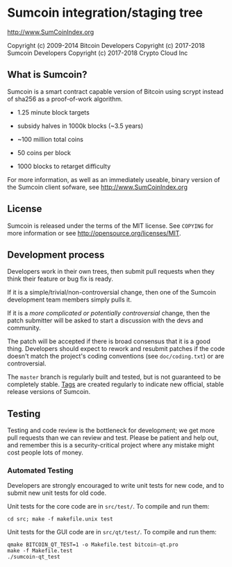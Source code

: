 Sumcoin integration/staging tree
================================

http://www.SumCoinIndex.org

Copyright (c) 2009-2014 Bitcoin Developers
Copyright (c) 2017-2018 Sumcoin Developers
Copyright (c) 2017-2018 Crypto Cloud Inc

What is Sumcoin?
----------------

Sumcoin is a smart contract capable version of Bitcoin using scrypt instead of sha256 as a proof-of-work algorithm.
 - 1.25 minute block targets
 - subsidy halves in 1000k blocks (~3.5 years)
 - ~100 million total coins


 - 50 coins per block
 - 1000 blocks to retarget difficulty

For more information, as well as an immediately useable, binary version of
the Sumcoin client sofware, see http://www.SumCoinIndex.org

License
-------

Sumcoin is released under the terms of the MIT license. See `COPYING` for more
information or see http://opensource.org/licenses/MIT.

Development process
-------------------

Developers work in their own trees, then submit pull requests when they think
their feature or bug fix is ready.

If it is a simple/trivial/non-controversial change, then one of the Sumcoin
development team members simply pulls it.

If it is a *more complicated or potentially controversial* change, then the patch
submitter will be asked to start a discussion with the devs and community.

The patch will be accepted if there is broad consensus that it is a good thing.
Developers should expect to rework and resubmit patches if the code doesn't
match the project's coding conventions (see `doc/coding.txt`) or are
controversial.

The `master` branch is regularly built and tested, but is not guaranteed to be
completely stable. [Tags](https://github.com/sumcoinlabs/sumcoin/tags) are created
regularly to indicate new official, stable release versions of Sumcoin.

Testing
-------

Testing and code review is the bottleneck for development; we get more pull
requests than we can review and test. Please be patient and help out, and
remember this is a security-critical project where any mistake might cost people
lots of money.

### Automated Testing

Developers are strongly encouraged to write unit tests for new code, and to
submit new unit tests for old code.

Unit tests for the core code are in `src/test/`. To compile and run them:

    cd src; make -f makefile.unix test

Unit tests for the GUI code are in `src/qt/test/`. To compile and run them:

    qmake BITCOIN_QT_TEST=1 -o Makefile.test bitcoin-qt.pro
    make -f Makefile.test
    ./sumcoin-qt_test

